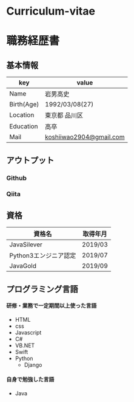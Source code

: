 # Curriculum-vitae
# 職務経歴書

## 基本情報
|key |value |
|----|------|
|Name|岩男高史|
|Birth(Age)|1992/03/08(27)|
|Location|東京都 品川区|
|Education|高卒|
|Mail|koshiiwao2904@gmail.com|

## アウトプット
### Github
### Qiita

## 資格
|資格名 |取得年月 |
|------|--------|
|JavaSilever|2019/03|
|Python3エンジニア認定|2019/07|
|JavaGold|2019/09|

## プログラミング言語
#### 研修・業務で一定期間以上使った言語
- HTML
- css
- Javascript
- C#
- VB.NET
- Swift
- Python
  - Django

#### 自身で勉強した言語
- Java
